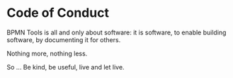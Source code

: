 # Code of Conduct

BPMN Tools is all and only about software: it is software, to enable building software, by documenting it for others.

Nothing more, nothing less.

So ... Be kind, be useful, live and let live.
